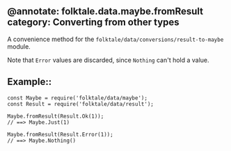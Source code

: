 @annotate: folktale.data.maybe.fromResult
category: Converting from other types
---

A convenience method for the `folktale/data/conversions/result-to-maybe` module.

Note that `Error` values are discarded, since `Nothing` can't hold a value.


## Example::

    const Maybe = require('folktale/data/maybe');
    const Result = require('folktale/data/result');
    
    Maybe.fromResult(Result.Ok(1));
    // ==> Maybe.Just(1)
    
    Maybe.fromResult(Result.Error(1));
    // ==> Maybe.Nothing()
